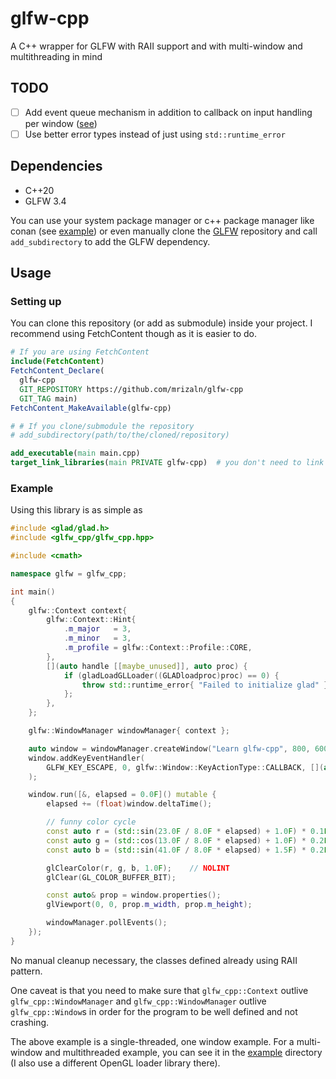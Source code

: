 # glfw-cpp

A C++ wrapper for GLFW with RAII support and with multi-window and multithreading in mind

## TODO

- [ ] Add event queue mechanism in addition to callback on input handling per window ([see](https://github.com/glfw/gleq))
- [ ] Use better error types instead of just using `std::runtime_error`

## Dependencies

- C++20
- GLFW 3.4

You can use your system package manager or c++ package manager like conan (see [example](./example)) or even manually clone the [GLFW](https://github.com/glfw/glfw) repository and call `add_subdirectory` to add the GLFW dependency.

## Usage

### Setting up

You can clone this repository (or add as submodule) inside your project. I recommend using FetchContent though as it is easier to do.

```cmake
# If you are using FetchContent
include(FetchContent)
FetchContent_Declare(
  glfw-cpp
  GIT_REPOSITORY https://github.com/mrizaln/glfw-cpp
  GIT_TAG main)
FetchContent_MakeAvailable(glfw-cpp)

# # If you clone/submodule the repository
# add_subdirectory(path/to/the/cloned/repository)

add_executable(main main.cpp)
target_link_libraries(main PRIVATE glfw-cpp)  # you don't need to link to glfw here, glfw-cpp already link to it
```

### Example

Using this library is as simple as

```cpp
#include <glad/glad.h>
#include <glfw_cpp/glfw_cpp.hpp>

#include <cmath>

namespace glfw = glfw_cpp;

int main()
{
    glfw::Context context{
        glfw::Context::Hint{
            .m_major   = 3,
            .m_minor   = 3,
            .m_profile = glfw::Context::Profile::CORE,
        },
        [](auto handle [[maybe_unused]], auto proc) {
            if (gladLoadGLLoader((GLADloadproc)proc) == 0) {
                throw std::runtime_error{ "Failed to initialize glad" };
            };
        },
    };

    glfw::WindowManager windowManager{ context };

    auto window = windowManager.createWindow("Learn glfw-cpp", 800, 600);    // NOLINT
    window.addKeyEventHandler(
        GLFW_KEY_ESCAPE, 0, glfw::Window::KeyActionType::CALLBACK, [](auto& w) { w.requestClose(); }
    );

    window.run([&, elapsed = 0.0F]() mutable {
        elapsed += (float)window.deltaTime();

        // funny color cycle
        const auto r = (std::sin(23.0F / 8.0F * elapsed) + 1.0F) * 0.1F + 0.4F;
        const auto g = (std::cos(13.0F / 8.0F * elapsed) + 1.0F) * 0.2F + 0.3F;
        const auto b = (std::sin(41.0F / 8.0F * elapsed) + 1.5F) * 0.2F;

        glClearColor(r, g, b, 1.0F);    // NOLINT
        glClear(GL_COLOR_BUFFER_BIT);

        const auto& prop = window.properties();
        glViewport(0, 0, prop.m_width, prop.m_height);

        windowManager.pollEvents();
    });
}
```

No manual cleanup necessary, the classes defined already using RAII pattern.

One caveat is that you need to make sure that `glfw_cpp::Context` outlive `glfw_cpp::WindowManager` and `glfw_cpp::WindowManager` outlive `glfw_cpp::Window`s in order for the program to be well defined and not crashing.

The above example is a single-threaded, one window example. For a multi-window and multithreaded example, you can see it in the [example](./example) directory (I also use a different OpenGL loader library there).
